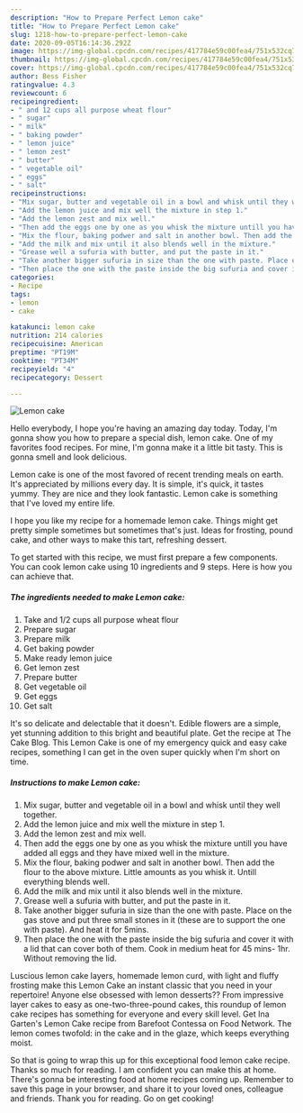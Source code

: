 ```yaml
---
description: "How to Prepare Perfect Lemon cake"
title: "How to Prepare Perfect Lemon cake"
slug: 1218-how-to-prepare-perfect-lemon-cake
date: 2020-09-05T16:14:36.292Z
image: https://img-global.cpcdn.com/recipes/417784e59c00fea4/751x532cq70/lemon-cake-recipe-main-photo.jpg
thumbnail: https://img-global.cpcdn.com/recipes/417784e59c00fea4/751x532cq70/lemon-cake-recipe-main-photo.jpg
cover: https://img-global.cpcdn.com/recipes/417784e59c00fea4/751x532cq70/lemon-cake-recipe-main-photo.jpg
author: Bess Fisher
ratingvalue: 4.3
reviewcount: 6
recipeingredient:
- " and 12 cups all purpose wheat flour"
- " sugar"
- " milk"
- " baking powder"
- " lemon juice"
- " lemon zest"
- " butter"
- " vegetable oil"
- " eggs"
- " salt"
recipeinstructions:
- "Mix sugar, butter and vegetable oil in a bowl and whisk until they well together."
- "Add the lemon juice and mix well the mixture in step 1."
- "Add the lemon zest and mix well."
- "Then add the eggs one by one as you whisk the mixture untill you have added all eggs and they have mixed well in the mixture."
- "Mix the flour, baking podwer and salt in another bowl. Then add the flour to the above mixture. Little amounts as you whisk it. Untill everything blends well."
- "Add the milk and mix until it also blends well in the mixture."
- "Grease well a sufuria with butter, and put the paste in it."
- "Take another bigger sufuria in size than the one with paste. Place on the gas stove and put three small stones in it (these are to support the one with paste). And heat it for 5mins."
- "Then place the one with the paste inside the big sufuria and cover it with a lid that can cover both of them. Cook in medium heat for 45 mins- 1hr. Without removing the lid."
categories:
- Recipe
tags:
- lemon
- cake

katakunci: lemon cake 
nutrition: 214 calories
recipecuisine: American
preptime: "PT19M"
cooktime: "PT34M"
recipeyield: "4"
recipecategory: Dessert

---
```



![Lemon cake](https://img-global.cpcdn.com/recipes/417784e59c00fea4/751x532cq70/lemon-cake-recipe-main-photo.jpg)

Hello everybody, I hope you're having an amazing day today. Today, I'm gonna show you how to prepare a special dish, lemon cake. One of my favorites food recipes. For mine, I'm gonna make it a little bit tasty. This is gonna smell and look delicious.

Lemon cake is one of the most favored of recent trending meals on earth. It's appreciated by millions every day. It is simple, it's quick, it tastes yummy. They are nice and they look fantastic. Lemon cake is something that I've loved my entire life.

I hope you like my recipe for a homemade lemon cake. Things might get pretty simple sometimes but sometimes that&#39;s just. Ideas for frosting, pound cake, and other ways to make this tart, refreshing dessert.


To get started with this recipe, we must first prepare a few components. You can cook lemon cake using 10 ingredients and 9 steps. Here is how you can achieve that.

<!--inarticleads1-->

##### The ingredients needed to make Lemon cake:

1. Take  and 1/2 cups all purpose wheat flour
1. Prepare  sugar
1. Prepare  milk
1. Get  baking powder
1. Make ready  lemon juice
1. Get  lemon zest
1. Prepare  butter
1. Get  vegetable oil
1. Get  eggs
1. Get  salt


It&#39;s so delicate and delectable that it doesn&#39;t. Edible flowers are a simple, yet stunning addition to this bright and beautiful plate. Get the recipe at The Cake Blog. This Lemon Cake is one of my emergency quick and easy cake recipes, something I can get in the oven super quickly when I&#39;m short on time. 

<!--inarticleads2-->

##### Instructions to make Lemon cake:

1. Mix sugar, butter and vegetable oil in a bowl and whisk until they well together.
1. Add the lemon juice and mix well the mixture in step 1.
1. Add the lemon zest and mix well.
1. Then add the eggs one by one as you whisk the mixture untill you have added all eggs and they have mixed well in the mixture.
1. Mix the flour, baking podwer and salt in another bowl. Then add the flour to the above mixture. Little amounts as you whisk it. Untill everything blends well.
1. Add the milk and mix until it also blends well in the mixture.
1. Grease well a sufuria with butter, and put the paste in it.
1. Take another bigger sufuria in size than the one with paste. Place on the gas stove and put three small stones in it (these are to support the one with paste). And heat it for 5mins.
1. Then place the one with the paste inside the big sufuria and cover it with a lid that can cover both of them. Cook in medium heat for 45 mins- 1hr. Without removing the lid.


Luscious lemon cake layers, homemade lemon curd, with light and fluffy frosting make this Lemon Cake an instant classic that you need in your repertoire! Anyone else obsessed with lemon desserts?? From impressive layer cakes to easy as one-two-three-pound cakes, this roundup of lemon cake recipes has something for everyone and every skill level. Get Ina Garten&#39;s Lemon Cake recipe from Barefoot Contessa on Food Network. The lemon comes twofold: in the cake and in the glaze, which keeps everything moist. 

So that is going to wrap this up for this exceptional food lemon cake recipe. Thanks so much for reading. I am confident you can make this at home. There's gonna be interesting food at home recipes coming up. Remember to save this page in your browser, and share it to your loved ones, colleague and friends. Thank you for reading. Go on get cooking!
